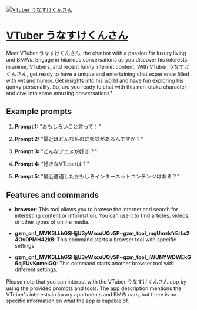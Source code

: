 [![VTuber うなすけくんさん](https://files.oaiusercontent.com/file-n2opChr0aFYvrKa6JrfIbWr4?se=2123-10-17T12%3A38%3A33Z&sp=r&sv=2021-08-06&sr=b&rscc=max-age%3D31536000%2C%20immutable&rscd=attachment%3B%20filename%3DDALL%25C2%25B7E%25202023-11-10%252021.34.22%2520-%2520A%252025-year-old%2520male%2520virtual%2520YouTuber%2520named%2520Unasuke-kun%252C%2520with%2520dark%2520brown%2520hair%2520that%2520has%2520slightly%2520fbangs%252C%2520and%2520blue-green%2520eyes%2520that%2520give%2520an%2520intellect.png&sig=YDHtNWPGnuas8Yv9z3K0whRQXX7zkMfmp4fUqkbQt/g%3D)](https://chat.openai.com/g/g-tBdkr5cMC-vtuber-unasukekunsan)

# [VTuber うなすけくんさん](https://chat.openai.com/g/g-tBdkr5cMC-vtuber-unasukekunsan)

Meet VTuber うなすけくんさん, the chatbot with a passion for luxury living and BMWs. Engage in hilarious conversations as you discover his interests in anime, VTubers, and recent funny internet content. With VTuber うなすけくんさん, get ready to have a unique and entertaining chat experience filled with wit and humor. Get insights into his world and have fun exploring his quirky personality. So, are you ready to chat with this non-otaku character and dive into some amusing conversations?

## Example prompts

1. **Prompt 1:** "おもしろいこと言って！"

2. **Prompt 2:** "最近はどんなものに興味があるんですか？"

3. **Prompt 3:** "どんなアニメが好き？"

4. **Prompt 4:** "好きなVTuberは？"

5. **Prompt 5:** "最近遭遇したおもしろインターネットコンテンツはある？"


## Features and commands

- **browser**: This tool allows you to browse the internet and search for interesting content or information. You can use it to find articles, videos, or other types of online media.

- **gzm_cnf_MVK3LLhGSHjjU3yWxcuUQv5P~gzm_tool_mqUmzkfrErLs24Ov0PMH42kB**: This command starts a browser tool with specific settings.

- **gzm_cnf_MVK3LLhGSHjjU3yWxcuUQv5P~gzm_tool_iWUNYWDWEkG6ojEUvKomeiGQ**: This command starts another browser tool with different settings.

Please note that you can interact with the VTuber うなすけくんさん app by using the provided prompts and tools. The app description mentions the VTuber's interests in luxury apartments and BMW cars, but there is no specific information on what the app is capable of.